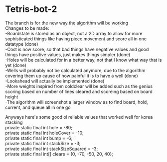 # Tetris-bot-2
The branch is for the new way the algorithm will be working  
Changes to be made:  
-Boardstate is stored as an object, not a 2D array to allow for more sophisticated things like having piece movement and score all in one datatype (done)  
-Cost is now score, so that bad things have negative values and good things have positive values, just makes things simpler (done)  
-Holes will be calculated for in a better way, not that I know what way that is yet (done)  
-Wells will probably not be calculated anymore, due to the algorithm covering them up cause of how painful it is to have a well (done)  
-Lookahead will actually be implemented (done)  
-More weights inspired from coldclear will be added such as the genius scoring based on number of lines cleared and scoreing based on board height  
-The algorithm will screenshot a larger window as to find board, hold, current, and queue all in one go  

Anyways here's some good ol reliable values that worked well for korea stacking  
private static final int hole = -80;  
private static final int holeCover = -10;  
private static final int bump = -6;  
private static final int stackSize = -3;  
private static final int stackSizeSquared = -3;  
private static final int[] clears = {0, -70, -50, 20, 40};  
